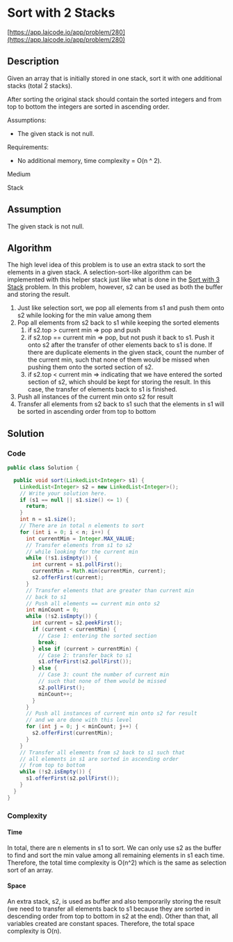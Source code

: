 # Sort with 2 Stacks

[https://app.laicode.io/app/problem/280](https://app.laicode.io/app/problem/280)

## Description

Given an array that is initially stored in one stack, sort it with one additional stacks (total 2 stacks).

After sorting the original stack should contain the sorted integers and from top to bottom the integers are sorted in ascending order.

Assumptions:

- The given stack is not null.

Requirements:

- No additional memory, time complexity = O(n ^ 2).

Medium

Stack

## Assumption

The given stack is not null.

## Algorithm

The high level idea of this problem is to use an extra stack to sort the elements in a given stack. A selection-sort-like
algorithm can be implemented with this helper stack just like what is done in the
[Sort with 3 Stack](../SortWith3Stacks) problem. In this problem, however, s2 can be used as both the buffer and storing
the result.

1.  Just like selection sort, we pop all elements from s1 and push them onto s2 while looking for the min value among them
1.  Pop all elements from s2 back to s1 while keeping the sorted elements
    1.  if s2.top > current min ⇒ pop and push
    1.  if s2.top == current min ⇒ pop, but not push it back to s1. Push it onto s2 after the transfer of other elements back to s1 is done. If there are duplicate elements in the given stack, count the number of the current min, such that none of them would be missed when pushing them onto the sorted section of s2.
    1.  if s2.top < current min ⇒ indicating that we have entered the sorted section of s2, which should be kept for storing the result. In this case, the transfer of elements back to s1 is finished.
1.  Push all instances of the current min onto s2 for result
1.  Transfer all elements from s2 back to s1 such that the elements in s1 will be sorted in ascending order from top to bottom

## Solution

### Code

```java
public class Solution {

  public void sort(LinkedList<Integer> s1) {
    LinkedList<Integer> s2 = new LinkedList<Integer>();
    // Write your solution here.
    if (s1 == null || s1.size() <= 1) {
      return;
    }
    int n = s1.size();
    // There are in total n elements to sort
    for (int i = 0; i < n; i++) {
      int currentMin = Integer.MAX_VALUE;
      // Transfer elements from s1 to s2
      // while looking for the current min
      while (!s1.isEmpty()) {
        int current = s1.pollFirst();
        currentMin = Math.min(currentMin, current);
        s2.offerFirst(current);
      }
      // Transfer elements that are greater than current min
      // back to s1
      // Push all elements == current min onto s2
      int minCount = 0;
      while (!s2.isEmpty()) {
        int current = s2.peekFirst();
        if (current < currentMin) {
          // Case 1: entering the sorted section
          break;
        } else if (current > currentMin) {
          // Case 2: transfer back to s1
          s1.offerFirst(s2.pollFirst());
        } else {
          // Case 3: count the number of current min
          // such that none of them would be missed
          s2.pollFirst();
          minCount++;
        }
      }
      // Push all instances of current min onto s2 for result
      // and we are done with this level
      for (int j = 0; j < minCount; j++) {
        s2.offerFirst(currentMin);
      }
    }
    // Transfer all elements from s2 back to s1 such that
    // all elements in s1 are sorted in ascending order
    // from top to bottom
    while (!s2.isEmpty()) {
      s1.offerFirst(s2.pollFirst());
    }
  }
}
```

### Complexity

#### Time

In total, there are n elements in s1 to sort. We can only use s2 as the buffer to find and sort the min value among all remaining elements in s1 each time. Therefore, the total time complexity is O(n^2) which is the same as selection sort of an array.

#### Space

An extra stack, s2, is used as buffer and also temporarily storing the result (we need to transfer all elements back to s1 because they are sorted in descending order from top to bottom in s2 at the end). Other than that, all variables created are constant spaces. Therefore, the total space complexity is O(n).
